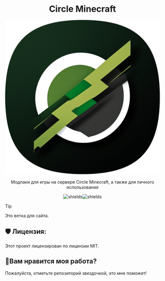 <h1 align="center" id="title">Circle Minecraft</h1>

<p align="center"><img src="https://github.com/bUmmy1337/circleminecraft/blob/main/github/images/circlemine.png?raw=true" alt="project-image"></p>

<p align="center", id="description">Модпаки для игры на сервере Circle Minecraft, а также для личного использования</p>

<p align="center"><img src="https://img.shields.io/badge/Military-release-green" alt="shields"><img src="https://img.shields.io/badge/Middle%20Ages-release-green" alt="shields"></p>

> [!TIP]
> Это ветка для сайта.
  

<h2>🛡️ Лицензия:</h2>

Этот проект лицензирован по лицензии MIT.

<h2>💖Вам нравится моя работа?</h2>

Пожалуйста, отметьте репозиторий звездочкой, это мне поможет!
